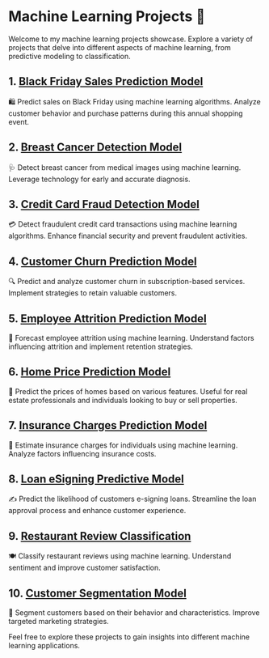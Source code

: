 # Machine Learning Projects 🤖

Welcome to my machine learning projects showcase. Explore a variety of projects that delve into different aspects of machine learning, from predictive modeling to classification.

## 1. [Black Friday Sales Prediction Model](https://github.com/ashay-thamankar/deep-learning-and-machine-learning/tree/main/Machine%20Learning/Black%20Friday%20Sales%20Prediction%20model)

🛍️ Predict sales on Black Friday using machine learning algorithms. Analyze customer behavior and purchase patterns during this annual shopping event.

## 2. [Breast Cancer Detection Model](https://github.com/ashay-thamankar/deep-learning-and-machine-learning/tree/main/Machine%20Learning/Breast%20Cancer%20Detection%20model)

🩺 Detect breast cancer from medical images using machine learning. Leverage technology for early and accurate diagnosis.

## 3. [Credit Card Fraud Detection Model](https://github.com/ashay-thamankar/deep-learning-and-machine-learning/tree/main/Machine%20Learning/Credit%20Card%20Fraud%20Detection%20Model)

💳 Detect fraudulent credit card transactions using machine learning algorithms. Enhance financial security and prevent fraudulent activities.

## 4. [Customer Churn Prediction Model](https://github.com/ashay-thamankar/deep-learning-and-machine-learning/tree/main/Machine%20Learning/Customer%20Churn%20Prediction%20Model)

🔍 Predict and analyze customer churn in subscription-based services. Implement strategies to retain valuable customers.

## 5. [Employee Attrition Prediction Model](https://github.com/ashay-thamankar/deep-learning-and-machine-learning/tree/main/Machine%20Learning/Employee%20Attrition%20Prediction%20model)

👥 Forecast employee attrition using machine learning. Understand factors influencing attrition and implement retention strategies.

## 6. [Home Price Prediction Model](https://github.com/ashay-thamankar/deep-learning-and-machine-learning/tree/main/Machine%20Learning/Home%20price%20prediction%20model)

🏡 Predict the prices of homes based on various features. Useful for real estate professionals and individuals looking to buy or sell properties.

## 7. [Insurance Charges Prediction Model](https://github.com/ashay-thamankar/deep-learning-and-machine-learning/tree/main/Machine%20Learning/Insurance%20Charges%20Prediction%20model)

💼 Estimate insurance charges for individuals using machine learning. Analyze factors influencing insurance costs.

## 8. [Loan eSigning Predictive Model](https://github.com/ashay-thamankar/deep-learning-and-machine-learning/tree/main/Machine%20Learning/Loan%20e%20signing%20predictive%20model)

✍️ Predict the likelihood of customers e-signing loans. Streamline the loan approval process and enhance customer experience.

## 9. [Restaurant Review Classification](https://github.com/ashay-thamankar/deep-learning-and-machine-learning/tree/main/Machine%20Learning/Restaurant%20review%20classification)

🍽️ Classify restaurant reviews using machine learning. Understand sentiment and improve customer satisfaction.

## 10. [Customer Segmentation Model](https://github.com/ashay-thamankar/deep-learning-and-machine-learning/tree/main/Machine%20Learning/customer%20segmentation%20model)

🎯 Segment customers based on their behavior and characteristics. Improve targeted marketing strategies.

Feel free to explore these projects to gain insights into different machine learning applications.
